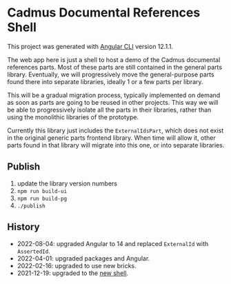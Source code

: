 # Cadmus Documental References Shell

This project was generated with [Angular CLI](https://github.com/angular/angular-cli) version 12.1.1.

The web app here is just a shell to host a demo of the Cadmus documental references parts. Most of these parts are still contained in the general parts library. Eventually, we will progressively move the general-purpose parts found there into separate libraries, ideally 1 or a few parts per library.

This will be a gradual migration process, typically implemented on demand as soon as parts are going to be reused in other projects. This way we will be able to progressively isolate all the parts in their libraries, rather than using the monolithic libraries of the prototype.

Currently this library just includes the `ExternalIdsPart`, which does not exist in the original generic parts frontend library. When time will allow it, other parts found in that library will migrate into this one, or into separate libraries.

## Publish

1. update the library version numbers
2. `npm run build-ui`
3. `npm run build-pg`
4. `./publish`

## History

- 2022-08-04: upgraded Angular to 14 and replaced `ExternalId` with `AssertedId`.
- 2022-04-01: upgraded packages and Angular.
- 2022-02-16: upgraded to use new bricks.
- 2021-12-19: upgraded to the [new shell](https://github.com/vedph/cadmus-shell).

